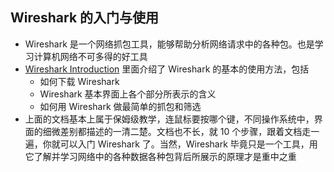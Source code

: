 ## Wireshark 的入门与使用

- Wireshark 是一个网络抓包工具，能够帮助分析网络请求中的各种包。也是学习计算机网络不可多得的好工具
- [Wireshark Introduction](Wireshark_Intro_v8.0.pdf) 里面介绍了 Wireshark 的基本的使用方法，包括
  - 如何下载 Wireshark
  - Wireshark 基本界面上各个部分所表示的含义
  - 如何用 Wireshark 做最简单的抓包和筛选
- 上面的文档基本上属于保姆级教学，连鼠标要按哪个键，不同操作系统中，界面的细微差别都描述的一清二楚。文档也不长，就 10 个步骤，跟着文档走一遍，你就可以入门 Wireshark 了。当然，Wireshark 毕竟只是一个工具，用它了解并学习网络中的各种数据各种包背后所展示的原理才是重中之重